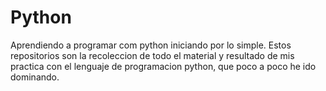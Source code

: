 # Python
 Aprendiendo a programar com python iniciando por lo simple.
 Estos repositorios son la recoleccion de todo el material y resultado de mis practica con el lenguaje de programacion python, que poco a poco he ido dominando.
